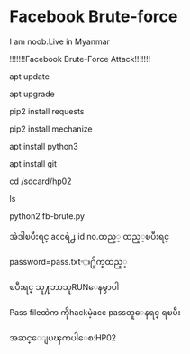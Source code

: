 # Facebook Brute-force
I am noob.Live in Myanmar



!!!!!!!Facebook Brute-Force Attack!!!!!!!

apt update

apt upgrade

pip2 install requests

pip2 install mechanize

apt install python3

apt install git

cd /sdcard/hp02

ls

python2 fb-brute.py

အဲဒါၿပီးရင္​ accရဲ႕ id no.ထည္​့
 ထည္​့ၿပီးရင္​ 

password=​pass.txt👈႐ိုက္​ထည္​့

ၿပီးရင္​ သူ႔ဘာသူRUN​ေနမွာပါ

Pass fileထဲက ကိုhackမဲ့acc passတူ​ေနရင္​ ရၿပီး 

အဆင္​​ေျပၾကပါ​ေစ:HP02
